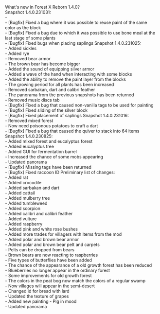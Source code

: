 What's new in Forest X Reborn 1.4.0?<br />
Snapshot 1.4.0.231031:
<br /> - 
<br /> - [Bugfix] Fixed a bug where it was possible to reuse paint of the same color as the block
<br /> - [Bugfix] Fixed a bug due to which it was possible to use bone meal at the last stage of some plants
<br /> - [Bugfix] Fixed bugs when placing saplings
Snapshot 1.4.0.231025:
<br /> - Added sickles
<br /> - Added rye
<br /> - Removed bear armor
<br /> - The brown bear has become bigger
<br /> - Added the sound of equipping silver armor
<br /> - Added a wave of the hand when interacting with some blocks
<br /> - Added the ability to remove the paint layer from the blocks
<br /> - The growing period for all plants has been increased
<br /> - Removed sarbakan, dart and calibri feather
<br /> - The panorama from the previous snapshots has been returned
<br /> - Removed music discs tab
<br /> - [Bugfix] Fixed a bug that caused non-vanilla tags to be used for painting
<br /> - [Bugfix] Fixed sliding of the silver block
<br /> - [Bugfix] Fixed placement of saplings
Snapshot 1.4.0.231016:
<br /> - Removed mixed forest
<br /> - Now need poisonous potatoes to craft a dart
<br /> - [Bugfix] Fixed a bug that caused the quiver to stack into 64 items
Snapshot 1.4.0.230825:
<br /> - Added mixed forest and eucalyptus forest
<br /> - Added eucalyptus tree
<br /> - Added GUI for fermentation barrel
<br /> - Increased the chance of some mobs appearing
<br /> - Updated panorama
<br /> - [Bugfix] Missing tags have been returned
<br /> - [Bugfix] Fixed raccoon ID
Preliminary list of changes:
<br /> - Added rat
<br /> - Added crocodile
<br /> - Added sarbakan and dart
<br /> - Added cattail
<br /> - Added mulberry tree
<br /> - Added tumbleweed
<br /> - Added scorpion
<br /> - Added calibri and calibri feather
<br /> - Added vulture
<br /> - Added raspberry
<br /> - Added pink and white rose bushes
<br /> - Added more trades for villagers with items from the mod
<br /> - Added polar and brown bear armor
<br /> - Added polar and brown bear pelt and carpets
<br /> - Pelts can be dropped from bears
<br /> - Brown bears are now reacting to raspberries
<br /> - Five types of butterflies have been added
<br /> - The chance of the appearance of a old growth forest has been reduced
<br /> - Blueberries no longer appear in the ordinary forest
<br /> - Some improvements for old growth forest
<br /> - The colors in the peat bog now match the colors of a regular swamp
<br /> - Now villages will appear in the semi-desert
<br /> - Changed id for bread with lard
<br /> - Updated the texture of grapes
<br /> - Added new painting - Pig in mood
<br /> - Updated panorama